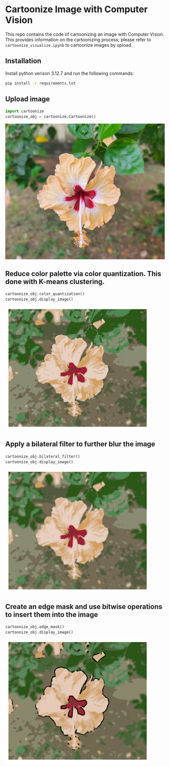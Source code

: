 # Cartoonize Image with Computer Vision
This repo contains the code of cartoonizing an image with Computer Vision. This provides information on the cartoonizing process; please refer to ```cartoonize_visualize.ipynb``` to cartoonize images by upload. 

## Installation
Install python verison 3.12.7 and run the following commands:

```bash
pip install -r requirements.txt
```

## Upload image
```python
import cartoonize
cartoonize_obj = cartoonize.Cartoonize()
```
![image_original](/images/test_original.png)

## Reduce color palette via color quantization. This done with K-means clustering.
```python
cartoonize_obj.color_quantization()
cartoonize_obj.display_image()
```
![image_original](/images/test_color_quantization.png)

## Apply a bilateral filter to further blur the image
```python
cartoonize_obj.bilateral_filter()
cartoonize_obj.display_image()
```
![image_original](/images/test_bilateral_filter.png)

## Create an edge mask and use bitwise operations to insert them into the image
```python
cartoonize_obj.edge_mask()
cartoonize_obj.display_image()
```
![image_original](/images/test_edge_mask.png)



